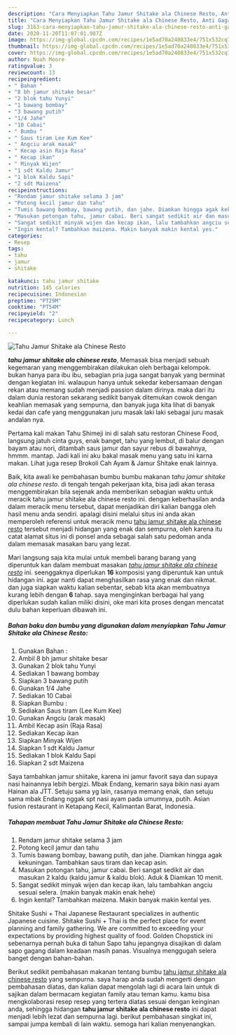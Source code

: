 ```yaml
---
description: "Cara Menyiapkan Tahu Jamur Shitake ala Chinese Resto, Anti Gagal"
title: "Cara Menyiapkan Tahu Jamur Shitake ala Chinese Resto, Anti Gagal"
slug: 3163-cara-menyiapkan-tahu-jamur-shitake-ala-chinese-resto-anti-gagal
date: 2020-11-20T11:07:01.987Z
image: https://img-global.cpcdn.com/recipes/1e5ad70a240833e4/751x532cq70/tahu-jamur-shitake-ala-chinese-resto-foto-resep-utama.jpg
thumbnail: https://img-global.cpcdn.com/recipes/1e5ad70a240833e4/751x532cq70/tahu-jamur-shitake-ala-chinese-resto-foto-resep-utama.jpg
cover: https://img-global.cpcdn.com/recipes/1e5ad70a240833e4/751x532cq70/tahu-jamur-shitake-ala-chinese-resto-foto-resep-utama.jpg
author: Noah Moore
ratingvalue: 3
reviewcount: 13
recipeingredient:
- " Bahan "
- "8 bh jamur shitake besar"
- "2 blok tahu Yunyi"
- "1 bawang bombay"
- "3 bawang putih"
- "1/4 Jahe"
- "10 Cabai"
- " Bumbu "
- " Saus tiram Lee Kum Kee"
- " Angciu arak masak"
- " Kecap asin Raja Rasa"
- " Kecap ikan"
- " Minyak Wijen"
- "1 sdt Kaldu Jamur"
- "1 blok Kaldu Sapi"
- "2 sdt Maizena"
recipeinstructions:
- "Rendam jamur shitake selama 3 jam"
- "Potong kecil jamur dan tahu"
- "Tumis bawang bombay, bawang putih, dan jahe. Diamkan hingga agak kekuningan. Tambahkan saus tiram dan kecap asin."
- "Masukan potongan tahu, jamur cabai. Beri sangat sedikit air dan masukan 2 kaldu (kaldu jamur &amp; kaldu blok). Aduk &amp; Diamkan 10 menit."
- "Sangat sedikit minyak wijen dan kecap ikan, lalu tambahkan angciu sesuai selera. (makin banyak makin enak hehe)"
- "Ingin kental? Tambahkan maizena. Makin banyak makin kental yes."
categories:
- Resep
tags:
- tahu
- jamur
- shitake

katakunci: tahu jamur shitake 
nutrition: 145 calories
recipecuisine: Indonesian
preptime: "PT29M"
cooktime: "PT54M"
recipeyield: "2"
recipecategory: Lunch

---
```



![Tahu Jamur Shitake ala Chinese Resto](https://img-global.cpcdn.com/recipes/1e5ad70a240833e4/751x532cq70/tahu-jamur-shitake-ala-chinese-resto-foto-resep-utama.jpg)

<b><i>tahu jamur shitake ala chinese resto</i></b>, Memasak bisa menjadi sebuah kegemaran yang menggembirakan dilakukan oleh berbagai kelompok. bukan hanya para ibu ibu, sebagian pria juga sangat banyak yang berminat dengan kegiatan ini. walaupun hanya untuk sekedar kebersamaan dengan rekan atau memang sudah menjadi passion dalam dirinya. maka dari itu dalam dunia restoran sekarang sedikit banyak ditemukan cowok dengan keahlian memasak yang sempurna, dan banyak juga kita lihat di banyak kedai dan cafe yang menggunakan juru masak laki laki sebagai juru masak andalan nya.

Pertama kali makan Tahu Shimeji ini di salah satu restoran Chinese Food, langsung jatuh cinta guys, enak banget, tahu yang lembut, di balur dengan bayam atau nori, ditambah saus jamur dan sayur rebus di bawahnya, hmmm. mantap. Jadi kali ini aku bakal masak menu yang satu ini karna makan. Lihat juga resep Brokoli Cah Ayam &amp; Jamur Shitake enak lainnya.

Baik, kita awali ke pembahasan bumbu bumbu makanan <i>tahu jamur shitake ala chinese resto</i>. di tengah tengah pekerjaan kita, bisa jadi akan terasa menggembirakan bila sejenak anda memberikan sebagian waktu untuk meracik tahu jamur shitake ala chinese resto ini. dengan keberhasilan anda dalam meracik menu tersebut, dapat menjadikan diri kalian bangga oleh hasil menu anda sendiri. apalagi disini melalui situs ini anda akan memperoleh referensi untuk meracik menu <u>tahu jamur shitake ala chinese resto</u> tersebut menjadi hidangan yang enak dan sempurna, oleh karena itu catat alamat situs ini di ponsel anda sebagai salah satu pedoman anda dalam memasak masakan baru yang lezat.


Mari langsung saja kita mulai untuk membeli barang barang yang diperuntuk kan dalam membuat masakan <u><i>tahu jamur shitake ala chinese resto</i></u> ini. seenggaknya diperlukan <b>16</b> komposisi yang diperuntuk kan untuk hidangan ini. agar nanti dapat menghasilkan rasa yang enak dan nikmat. dan juga siapkan waktu kalian sebentar, sebab kita akan membuatnya kurang lebih dengan <b>6</b> tahap. saya menginginkan berbagai hal yang diperlukan sudah kalian miliki disini, oke mari kita proses dengan mencatat dulu bahan keperluan dibawah ini.

<!--inarticleads1-->

##### Bahan baku dan bumbu yang digunakan dalam menyiapkan Tahu Jamur Shitake ala Chinese Resto:

1. Gunakan  Bahan :
1. Ambil 8 bh jamur shitake besar
1. Gunakan 2 blok tahu Yunyi
1. Sediakan 1 bawang bombay
1. Siapkan 3 bawang putih
1. Gunakan 1/4 Jahe
1. Sediakan 10 Cabai
1. Siapkan  Bumbu :
1. Sediakan  Saus tiram (Lee Kum Kee)
1. Gunakan  Angciu (arak masak)
1. Ambil  Kecap asin (Raja Rasa)
1. Sediakan  Kecap ikan
1. Siapkan  Minyak Wijen
1. Siapkan 1 sdt Kaldu Jamur
1. Sediakan 1 blok Kaldu Sapi
1. Siapkan 2 sdt Maizena


Saya tambahkan jamur shiitake, karena ini jamur favorit saya dan supaya nasi hainannya lebih bergizi. Mbak Endang, kemarin saya bikin nasi ayam Hainan ala JTT. Setuju sama yg lain, rasanya memang enak, dan setuju sama mbak Endang nggak spt nasi ayam pada umumnya, putih. Asian fusion restaurant in Ketapang Kecil, Kalimantan Barat, Indonesia. 

<!--inarticleads2-->

##### Tahapan membuat Tahu Jamur Shitake ala Chinese Resto:

1. Rendam jamur shitake selama 3 jam
1. Potong kecil jamur dan tahu
1. Tumis bawang bombay, bawang putih, dan jahe. Diamkan hingga agak kekuningan. Tambahkan saus tiram dan kecap asin.
1. Masukan potongan tahu, jamur cabai. Beri sangat sedikit air dan masukan 2 kaldu (kaldu jamur &amp; kaldu blok). Aduk &amp; Diamkan 10 menit.
1. Sangat sedikit minyak wijen dan kecap ikan, lalu tambahkan angciu sesuai selera. (makin banyak makin enak hehe)
1. Ingin kental? Tambahkan maizena. Makin banyak makin kental yes.


Shitake Sushi + Thai Japanese Restaurant specializes in authentic Japanese cuisine. Shitake Sushi + Thai is the perfect place for event planning and family gathering. We are committed to exceeding your expectations by providing highest quality of food. Golden Chopstick ini sebenarnya pernah buka di tahun Sapo tahu jepangnya disajikan di dalam sapo gagang dalam keadaan masih panas. Visualnya menggugah selera banget dengan bahan-bahan. 

Berikut sedikit pembahasan makanan tentang bumbu <u>tahu jamur shitake ala chinese resto</u> yang sempurna. saya harap anda sudah mengerti dengan pembahasan diatas, dan kalian dapat mengolah lagi di acara lain untuk di sajikan dalam bermacam kegiatan family atau teman kamu. kamu bisa mengkolaborasi resep resep yang tertera diatas sesuai dengan keinginan anda, sehingga hidangan <b>tahu jamur shitake ala chinese resto</b> ini dapat menjadi lebih lezat dan sempurna lagi. berikut pembahasan singkat ini, sampai jumpa kembali di lain waktu. semoga hari kalian menyenangkan.
